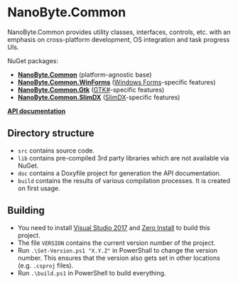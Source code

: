 NanoByte.Common
===============

NanoByte.Common provides utility classes, interfaces, controls, etc. with an emphasis on cross-platform development, OS integration and task progress UIs.

NuGet packages:
- **[NanoByte.Common](https://www.nuget.org/packages/NanoByte.Common/)** (platform-agnostic base)
- **[NanoByte.Common.WinForms](https://www.nuget.org/packages/NanoByte.Common.WinForms/)** ([Windows Forms](https://docs.microsoft.com/en-us/dotnet/framework/winforms/)-specific features)
- **[NanoByte.Common.Gtk](https://www.nuget.org/packages/NanoByte.Common.Gtk/)** ([GTK#](http://www.mono-project.com/GtkSharp/)-specific features)
- **[NanoByte.Common.SlimDX](https://www.nuget.org/packages/NanoByte.Common.SlimDX/)** ([SlimDX](http://slimdx.org/)-specific features)

**[API documentation](http://nano-byte.de/common/api/)**

Directory structure
-------------------
- `src` contains source code.
- `lib` contains pre-compiled 3rd party libraries which are not available via NuGet.
- `doc` contains a Doxyfile project for generation the API documentation.
- `build` contains the results of various compilation processes. It is created on first usage.

Building
--------
- You need to install [Visual Studio 2017](https://www.visualstudio.com/downloads/) and [Zero Install](http://0install.de/downloads/) to build this project.
- The file `VERSION` contains the current version number of the project.
- Run `.\Set-Version.ps1 "X.Y.Z"` in PowerShall to change the version number. This ensures that the version also gets set in other locations (e.g. `.csproj` files).
- Run `.\build.ps1` in PowerShell to build everything.
